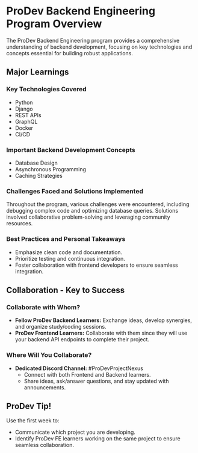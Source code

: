# ProDev Backend Engineering Program Overview

The ProDev Backend Engineering program provides a comprehensive understanding of backend development, focusing on key technologies and concepts essential for building robust applications.

## Major Learnings

### Key Technologies Covered
- Python
- Django
- REST APIs
- GraphQL
- Docker
- CI/CD

### Important Backend Development Concepts
- Database Design
- Asynchronous Programming
- Caching Strategies

### Challenges Faced and Solutions Implemented
Throughout the program, various challenges were encountered, including debugging complex code and optimizing database queries. Solutions involved collaborative problem-solving and leveraging community resources.

### Best Practices and Personal Takeaways
- Emphasize clean code and documentation.
- Prioritize testing and continuous integration.
- Foster collaboration with frontend developers to ensure seamless integration.

## Collaboration - Key to Success

### Collaborate with Whom?
- **Fellow ProDev Backend Learners:** Exchange ideas, develop synergies, and organize study/coding sessions.
- **ProDev Frontend Learners:** Collaborate with them since they will use your backend API endpoints to complete their project.

### Where Will You Collaborate?
- **Dedicated Discord Channel:** #ProDevProjectNexus
  - Connect with both Frontend and Backend learners.
  - Share ideas, ask/answer questions, and stay updated with announcements.

## ProDev Tip!
Use the first week to:
- Communicate which project you are developing.
- Identify ProDev FE learners working on the same project to ensure seamless collaboration.
